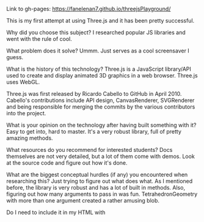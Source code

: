 Link to gh-pages: https://fanelenan7.github.io/threejsPlayground/

This is my first attempt at using Three.js and it has been pretty successful.

Why did you choose this subject?
I researched popular JS libraries and went with the rule of cool.

What problem does it solve?
Ummm. Just serves as a cool screensaver I guess.

What is the history of this technology?
Three.js is a JavaScript library/API used to create and display animated 3D graphics in a web browser.
Three.js uses WebGL.

Three.js was first released by Ricardo Cabello to GitHub in April 2010. Cabello's contributions include API design, CanvasRenderer, SVGRenderer and being responsible for merging the commits by the various contributors into the project.

What is your opinion on the technology after having built something with it?
Easy to get into, hard to master. It's a very robust library, full of pretty amazing methods.

What resources do you recommend for interested students?
Docs themselves are not very detailed, but a lot of them come with demos. Look at the source code and figure out how it's done.

What are the biggest conceptual hurdles (if any) you encountered when researching this?
Just trying to figure out what does what. As I mentioned before, the library is very robust and has a lot of built in methods. Also, figuring out how many arguments to pass in was fun. TetrahedronGeometry with more than one argument created a rather amusing blob.

Do I need to include it in my HTML with <script> tags?
You could. I just prefer to have a separate js file.

Can I deploy it to Heroku?
I guess? I see no reason why not. This version is deployed to GitHub pages.

Overall it was a very interesting experiment.

